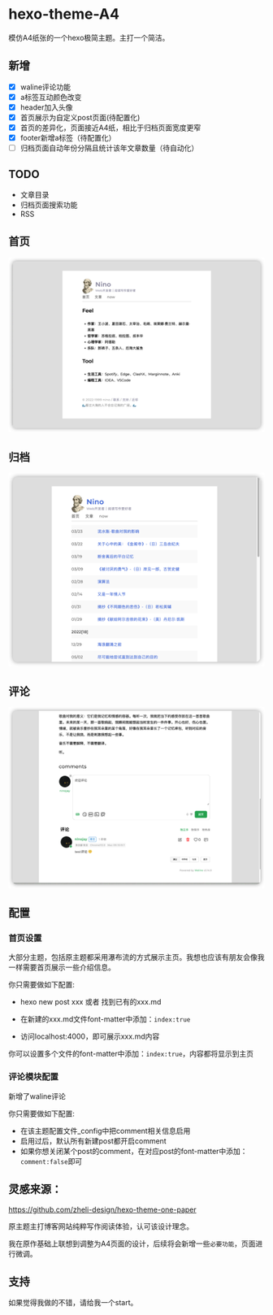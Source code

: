 # hexo-theme-A4
模仿A4纸张的一个hexo极简主题。主打一个简洁。

## 新增

- [x] waline评论功能
- [x] a标签互动颜色改变
- [x] header加入头像
- [x] 首页展示为自定义post页面(待配置化)
- [x] 首页的差异化，页面接近A4纸，相比于归档页面宽度更窄
- [x] footer新增a标签（待配置化）
- [ ] 归档页面自动年份分隔且统计该年文章数量（待自动化）

## TODO

- 文章目录
- 归档页面搜索功能
- RSS

## 首页

![](/source/img/index.png)

## 归档

![](/source/img/archive.png)

## 评论

![](/source/img/comment.png)



## 配置

### 首页设置

大部分主题，包括原主题都采用瀑布流的方式展示主页。我想也应该有朋友会像我一样需要首页展示一些介绍信息。

你只需要做如下配置:

- hexo new post  xxx  或者 找到已有的xxx.md

- 在新建的xxx.md文件font-matter中添加：`index:true`

- 访问localhost:4000，即可展示xxx.md内容

  

你可以设置多个文件的font-matter中添加：`index:true`，内容都将显示到主页

### 评论模块配置

新增了waline评论

你只需要做如下配置:

- 在该主题配置文件_config中把comment相关信息启用
- 启用过后，默认所有新建post都开启comment
- 如果你想关闭某个post的comment，在对应post的font-matter中添加：`comment:false`即可


## 灵感来源：

https://github.com/zheli-design/hexo-theme-one-paper

原主题主打博客网站纯粹写作阅读体验，认可该设计理念。

我在原作基础上联想到调整为A4页面的设计，后续将会新增一些`必要功能`，页面进行微调。

## 支持

如果觉得我做的不错，请给我一个start。


